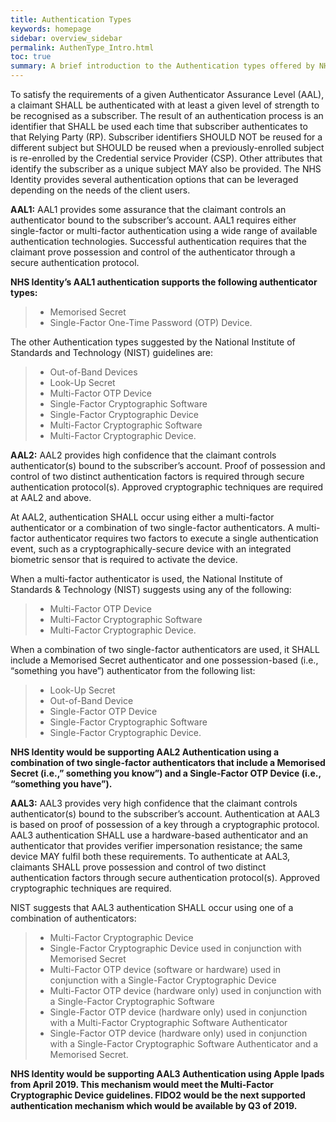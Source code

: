 ```yaml
---
title: Authentication Types
keywords: homepage
sidebar: overview_sidebar
permalink: AuthenType_Intro.html
toc: true
summary: A brief introduction to the Authentication types offered by NHS Identity
---
```

To satisfy the requirements of a given Authenticator Assurance Level (AAL), a claimant SHALL be authenticated with at least a given level of strength to be recognised as a subscriber. The result of an authentication process is an identifier that SHALL be used each time that subscriber authenticates to that Relying Party (RP). Subscriber identifiers SHOULD NOT be reused for a different subject but SHOULD be reused when a previously-enrolled subject is re-enrolled by the Credential service Provider (CSP). Other attributes that identify the subscriber as a unique subject MAY also be provided. 
The NHS Identity provides several authentication options that can be leveraged depending on the needs of the client users.

**AAL1:** AAL1 provides some assurance that the claimant controls an authenticator bound to the subscriber’s account. AAL1 requires either single-factor or multi-factor authentication using a wide range of available authentication technologies. Successful authentication requires that the claimant prove possession and control of the authenticator through a secure authentication protocol.

**NHS Identity’s AAL1 authentication supports the following authenticator types:** 
> * Memorised Secret
> * Single-Factor One-Time Password (OTP) Device.

The other Authentication types suggested by the National Institute of Standards and Technology (NIST) guidelines are:
> * Out-of-Band Devices
> * Look-Up Secret
> * Multi-Factor OTP Device
> * Single-Factor Cryptographic Software
> * Single-Factor Cryptographic Device
> * Multi-Factor Cryptographic Software
> * Multi-Factor Cryptographic Device.

**AAL2:** AAL2 provides high confidence that the claimant controls authenticator(s) bound to the subscriber’s account. Proof of possession and control of two distinct authentication factors is required through secure authentication protocol(s). Approved cryptographic techniques are required at AAL2 and above.

At AAL2, authentication SHALL occur using either a multi-factor authenticator or a combination of two single-factor authenticators. A multi-factor authenticator requires two factors to execute a single authentication event, such as a cryptographically-secure device with an integrated biometric sensor that is required to activate the device.

When a multi-factor authenticator is used, the National Institute of Standards & Technology (NIST) suggests using any of the following:
> * Multi-Factor OTP Device
> * Multi-Factor Cryptographic Software
> * Multi-Factor Cryptographic Device.

When a combination of two single-factor authenticators are used, it SHALL include a Memorised Secret authenticator and one possession-based (i.e., “something you have”) authenticator from the following list:

> * Look-Up Secret
> * Out-of-Band Device
> * Single-Factor OTP Device 
> * Single-Factor Cryptographic Software
> * Single-Factor Cryptographic Device.

**NHS Identity would be supporting AAL2 Authentication using a combination of two single-factor authenticators that include a **Memorised Secret** (i.e.,” something you know”) and a Single-Factor OTP Device (i.e., “something you have”).**

**AAL3:** AAL3 provides very high confidence that the claimant controls authenticator(s) bound to the subscriber’s account. Authentication at AAL3 is based on proof of possession of a key through a cryptographic protocol. AAL3 authentication SHALL use a hardware-based authenticator and an authenticator that provides verifier impersonation resistance; the same device MAY fulfil both these requirements. To authenticate at AAL3, claimants SHALL prove possession and control of two distinct authentication factors through secure authentication protocol(s). Approved cryptographic techniques are required.

NIST suggests that AAL3 authentication SHALL occur using one of a combination of authenticators:

> * Multi-Factor Cryptographic Device
> * Single-Factor Cryptographic Device used in conjunction with Memorised Secret
> * Multi-Factor OTP device (software or hardware) used in conjunction with a Single-Factor Cryptographic Device
> * Multi-Factor OTP device (hardware only) used in conjunction with a Single-Factor Cryptographic Software
> * Single-Factor OTP device (hardware only) used in conjunction with a Multi-Factor Cryptographic Software Authenticator
> * Single-Factor OTP device (hardware only) used in conjunction with a Single-Factor Cryptographic Software Authenticator and a Memorised Secret.

**NHS Identity would be supporting AAL3 Authentication using Apple Ipads from April 2019. This mechanism would meet the Multi-Factor Cryptographic Device guidelines. FIDO2 would be the next supported authentication mechanism which would be available by Q3 of 2019.**